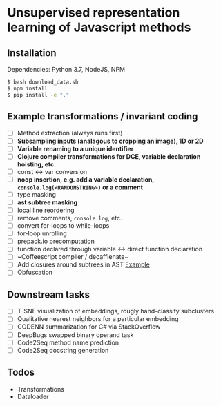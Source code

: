# Unsupervised representation learning of Javascript methods

## Installation
Dependencies: Python 3.7, NodeJS, NPM
```bash
$ bash download_data.sh
$ npm install
$ pip install -e "."
```

## Example transformations / invariant coding
- [ ] Method extraction (always runs first)
- [ ] **Subsampling inputs (analagous to cropping an image), 1D or 2D**
- [ ] **Variable renaming to a unique identifier**
- [ ] **Clojure compiler transformations for DCE, variable declaration hoisting, etc.**
- [ ] const <-> var conversion
- [ ] **noop insertion, e.g. add a variable declaration, `console.log(<RANDOMSTRING>)` or a comment**
- [ ] type masking
- [ ] **ast subtree masking**
- [ ] local line reordering
- [ ] remove comments, `console.log`, etc.
- [ ] convert for-loops to while-loops
- [ ] for-loop unrolling
- [ ] prepack.io precomputation
- [ ] function declared through variable <-> direct function declaration
- [ ] ~Coffeescript compiler / decaffienate~
- [ ] Add closures around subtrees in AST [Example](https://repl.it/repls/BlushingGoldenrodBrain)
- [ ] Obfuscation

## Downstream tasks
- [ ] T-SNE visualization of embeddings, rougly hand-classify subclusters
- [ ] Qualitative nearest neighbors for a particular embedding
- [ ] CODENN summarization for C# via StackOverflow
- [ ] DeepBugs swapped binary operand task
- [ ] Code2Seq method name prediction
- [ ] Code2Seq docstring generation

## Todos
* Transformations
* Dataloader

